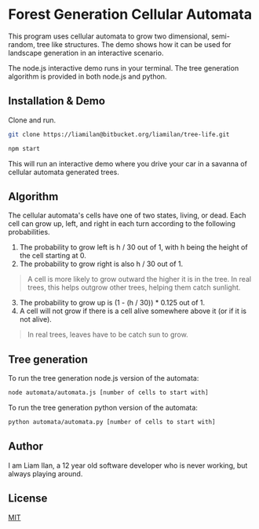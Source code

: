 # Forest Generation Cellular Automata

This program uses cellular automata to grow two dimensional, semi-random, tree like structures. The demo shows how it can be used for landscape generation in an interactive scenario.

The node.js interactive demo runs in your terminal. The tree generation algorithm is provided in both node.js and python.


## Installation & Demo

Clone and run.

```bash
git clone https://liamilan@bitbucket.org/liamilan/tree-life.git

npm start
```
This will run an interactive demo where you drive your car in a savanna of cellular automata generated trees.


## Algorithm
The cellular automata's cells have one of two states, living, or dead. Each cell can grow up, left, and right in each turn according to the following probabilities.

1. The probability to grow left is h / 30 out of 1, with h being the height of the cell starting at 0. 
2. The probability to grow right is also h / 30 out of 1.
> A cell is more likely to grow outward the higher it is in the tree. In real trees, this helps outgrow other trees, helping them catch sunlight.
3. The probability to grow up is (1 - (h / 30)) * 0.125 out of 1.
4. A cell will not grow if there is a cell alive somewhere above it (or if it is not alive).
> In real trees, leaves have to be catch sun to grow.


## Tree generation

To run the tree generation node.js version of the automata:
```bash
node automata/automata.js [number of cells to start with]
```
To run the tree generation python version of the automata:
```bash
python automata/automata.py [number of cells to start with]
```

## Author
I am Liam Ilan, a 12 year old software developer who is never working, but always playing around.

## License
[MIT](https://choosealicense.com/licenses/mit/)

